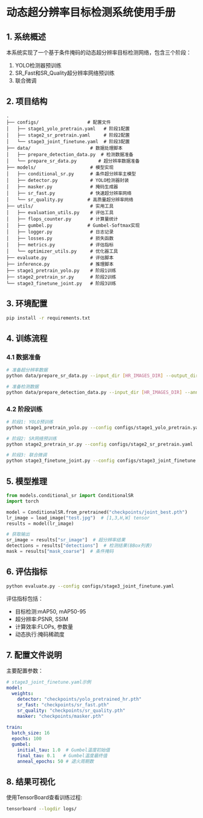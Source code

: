 # 动态超分辨率目标检测系统使用手册

## 1. 系统概述
本系统实现了一个基于条件掩码的动态超分辨率目标检测网络，包含三个阶段：
1. YOLO检测器预训练
2. SR_Fast和SR_Quality超分辨率网络预训练 
3. 联合微调

## 2. 项目结构
```
.
├── configs/                  # 配置文件
│   ├── stage1_yolo_pretrain.yaml   # 阶段1配置
│   ├── stage2_sr_pretrain.yaml     # 阶段2配置
│   └── stage3_joint_finetune.yaml  # 阶段3配置
├── data/                      # 数据处理脚本
│   ├── prepare_detection_data.py  # 检测数据准备
│   └── prepare_sr_data.py        # 超分辨率数据准备
├── models/                    # 模型实现
│   ├── conditional_sr.py      # 条件超分辨率主模型
│   ├── detector.py            # YOLO检测器封装
│   ├── masker.py              # 掩码生成器
│   ├── sr_fast.py             # 快速超分辨率网络
│   └── sr_quality.py         # 高质量超分辨率网络
├── utils/                     # 实用工具
│   ├── evaluation_utils.py    # 评估工具
│   ├── flops_counter.py       # 计算量统计
│   ├── gumbel.py             # Gumbel-Softmax实现
│   ├── logger.py              # 日志记录
│   ├── losses.py              # 损失函数
│   ├── metrics.py             # 评估指标
│   └── optimizer_utils.py     # 优化器工具
├── evaluate.py                # 评估脚本
├── inference.py               # 推理脚本
├── stage1_pretrain_yolo.py    # 阶段1训练
├── stage2_pretrain_sr.py      # 阶段2训练
└── stage3_finetune_joint.py   # 阶段3训练
```

## 3. 环境配置
```bash
pip install -r requirements.txt
```

## 4. 训练流程

### 4.1 数据准备
```bash
# 准备超分辨率数据
python data/prepare_sr_data.py --input_dir [HR_IMAGES_DIR] --output_dir [OUTPUT_DIR] --scale_factor 4

# 准备检测数据 
python data/prepare_detection_data.py --input_dir [HR_IMAGES_DIR] --annotation_file [ANNOTATION_FILE] --output_dir [OUTPUT_DIR] --scale_factor 4
```

### 4.2 阶段训练
```bash
# 阶段1: YOLO预训练
python stage1_pretrain_yolo.py --config configs/stage1_yolo_pretrain.yaml

# 阶段2: SR网络预训练
python stage2_pretrain_sr.py --config configs/stage2_sr_pretrain.yaml

# 阶段3: 联合微调
python stage3_finetune_joint.py --config configs/stage3_joint_finetune.yaml
```

## 5. 模型推理
```python
from models.conditional_sr import ConditionalSR
import torch

model = ConditionalSR.from_pretrained("checkpoints/joint_best.pth")
lr_image = load_image("test.jpg")  # [1,3,H,W] tensor
results = model(lr_image)

# 获取输出
sr_image = results["sr_image"]  # 超分辨率结果
detections = results["detections"]  # 检测结果(BBox列表)
mask = results["mask_coarse"]  # 条件掩码
```

## 6. 评估指标
```bash
python evaluate.py --config configs/stage3_joint_finetune.yaml
```
评估指标包括：
- 目标检测:mAP50, mAP50-95
- 超分辨率:PSNR, SSIM
- 计算效率:FLOPs, 参数量
- 动态执行:掩码稀疏度

## 7. 配置文件说明
主要配置参数：
```yaml
# stage3_joint_finetune.yaml示例
model:
  weights:
    detector: "checkpoints/yolo_pretrained_hr.pth"
    sr_fast: "checkpoints/sr_fast.pth"
    sr_quality: "checkpoints/sr_quality.pth"
    masker: "checkpoints/masker.pth"
  
train:
  batch_size: 16
  epochs: 100
  gumbel:
    initial_tau: 1.0  # Gumbel温度初始值
    final_tau: 0.1   # Gumbel温度最终值
    anneal_epochs: 50 # 退火周期数
```

## 8. 结果可视化
使用TensorBoard查看训练过程:
```bash
tensorboard --logdir logs/
